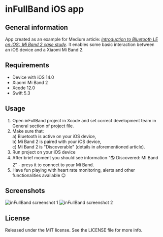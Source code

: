 # inFullBand iOS app

## General information

App created as an example for Medium article: [*Introduction to Bluetooth LE on iOS :  Mi Band 2 case study*](https://blog.infullmobile.com/introduction-to-bluetooth-le-on-ios-mi-band-2-case-study-343153921877).
It enables some basic interaction between an iOS device and a Xiaomi Mi Band 2.

## Requirements

- Device with iOS 14.0
- Xiaomi Mi Band 2
- Xcode 12.0
- Swift 5.3

## Usage

1. Open inFullBand project in Xcode and set correct development team in General section of project file.
2. Make sure that:  
    a) Bluetooth is active on your iOS device,  
    b) Mi Band 2 is paired with your iOS device,  
    c) Mi Band 2 is "Discoverable" (details in aforementioned article).  
3. Run project on your iOS device
4. After brief moment you should see information "🌎 Discovered: MI Band 2" - press it to connect to your Mi Band.
5. Have fun playing with heart rate monitoring, alerts and other functionalities available 😉

## Screenshots

![inFullBand screenshot 1](./blob/screenshot1.png) ![inFullBand screenshot 2](./blob/screenshot2.png)

## License

Released under the MIT license. See the LICENSE file for more info.
